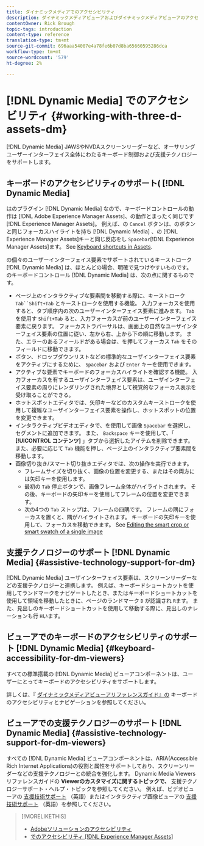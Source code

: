 ```yaml
---
title: ダイナミックメディアでのアクセシビリティ
description: ダイナミックメディアビューアおよびダイナミックメディアビューアのアクセシビリティについて説明します。
contentOwner: Rick Brough
topic-tags: introduction
content-type: reference
translation-type: tm+mt
source-git-commit: 696aaa54007e4a78fe6b07d8ba65660595286dca
workflow-type: tm+mt
source-wordcount: '579'
ht-degree: 2%

---
```



# [!DNL Dynamic Media] でのアクセシビリティ {#working-with-three-d-assets-dm}

[!DNL Dynamic Media] JAWSやNVDAスクリーンリーダーなど、オーサリングユーザーインターフェイス全体にわたるキーボード制御および支援テクノロジーをサポートします。

## キーボードのアクセシビリティのサポート( [!DNL Dynamic Media]

はのプラグイン [!DNL Dynamic Media] なので、キーボードコントロールの動作は [!DNL Adobe Experience Manager Assets]、の動作とまったく同じです [!DNL Experience Manager Assets]。 例えば、の `Cancel` ボタンは、のボタンと同じフォーカスハイライトを持ち [!DNL Dynamic Media] 、の [!DNL Experience Manager Assets]キーと同じ反応をし `Spacebar`[!DNL Experience Manager Assets]ます。 See [Keyboard shortcuts in Assets](/help/assets/accessibility.md#keyboard-shortcuts).

の個々のユーザーインターフェイス要素でサポートされているキーストローク [!DNL Dynamic Media] は、ほとんどの場合、明確で見つけやすいものです。 のキーボードコントロール [!DNL Dynamic Media] は、次の点に関するものです。

* ページ上のインタラクティブな要素間を移動する際に、キーストローク `Tab``Shift+Tab` とキーストロークを使用する機能。
入力フォーカスを使用すると、タブ順序内の次のユーザーインターフェイス要素に進みます。 `Tab` を使用す `Shift+Tab` ると、入力フォーカスが前のユーザーインターフェイス要素に戻ります。
フォーカストラバーサルは、画面上の自然なユーザインターフェイス要素の位置に従い、左から右、上から下の順に移動します。 また、エラーのあるフィールドがある場合は、を押してフォーカス `Tab` をそのフィールドに移動できます。
* ボタン、ドロップダウンリストなどの標準的なユーザインターフェイス要素をアクティブにするために、 `Spacebar` および `Enter` キーを使用できます。
* アクティブな要素でキーボードのフォーカスハイライトを確認する機能。 入力フォーカスを有するユーザインターフェイス要素は、ユーザインターフェイス要素の周りにレンダリングされた境界として視覚的なフォーカス表示を受け取ることができる。
* ホットスポットエディタでは、矢印キーなどのカスタムキーストロークを使用して複雑なユーザインターフェイス要素を操作し、ホットスポットの位置を変更できます。
* インタラクティブビデオエディタで、を使用して画像 `Spacebar` を選択し、セグメントに追加できます。 また、 `Backspace` キーを使用して、「 **[!UICONTROL コンテンツ]** 」タブから選択したアイテムを削除できます。 また、必要に応じて `Tab` 機能を押し、ページ上のインタラクティブ要素間を移動します。
* 画像切り抜き/スマート切り抜きエディタでは、次の操作を実行できます。
   * フレームサイズを切り抜く、画像の位置を変更する、またはその両方には矢印キーを使用します。
   * 最初の `Tab` 停止ボタンで、画像フレーム全体がハイライトされます。 その後、キーボードの矢印キーを使用してフレームの位置を変更できます。
   * 次の4つの `Tab` ストップは、フレームの四隅です。 フレームの隅にフォーカスを置くと、隅がハイライトされます。 キーボードの矢印キーを使用して、フォーカスを移動できます。
See [Editing the smart crop or smart swatch of a single image](/help/assets/image-profiles.md#editing-the-smart-crop-or-smart-swatch-of-a-single-image)

<!-- Keyboarding is the same because Dynamic Media is using the same UI library (Coral 3 (AEM 6.5) or Coral Spectrum (in Skyline)) as entire AEM Assets.  -->

<!-- In the Hotspot editor, Dynamic Media lets you use arrow keys to control the position of a hot spot. See [Carousel Banners](/help/assets/dynamic-media/carousel-banners.md##adding-hotspots-or-image-maps-to-an-image-banner) or [Interactive Images](/help/assets/dynamic-media/interactive-images.md#adding-hotspots-to-an-image-banner)  -->

<!-- I think we should definitely mention this in the DM-specific area of documentation for keyboard support. -->

<!-- I would not get into much of details of specific keyboard support logic of these editors. One of the reasons - chances are that accessibility support will receive Phase2-like attention, with more holistic approach. -->

## 支援テクノロジーのサポート [!DNL Dynamic Media] {#assistive-technology-support-for-dm}

[!DNL Dynamic Media] ユーザインターフェイス要素は、スクリーンリーダーなどの支援テクノロジーと連携します。 例えば、キーボードショートカットを使用してランドマークをナビゲートしたとき、またはキーボードショートカットを使用して領域を移動したときに、ページのランドマーク `D` が認識され `R`ます。 また、見出しのキーボードショートカットを使用して移動する際に、見出しのナレーションも行 `H`います。

## ビューアでのキーボードのアクセシビリティのサポート [!DNL Dynamic Media] {#keyboard-accessibility-for-dm-viewers}

すべての標準搭載の [!DNL Dynamic Media] ビューアコンポーネントは、ユーザーにとってキーボードのアクセシビリティをサポートします。

詳しくは、『 [ダイナミックメディアビューアリファレンスガイド』の](https://docs.adobe.com/content/help/ja-JP/dynamic-media-developer-resources/library/c-keyboard-accessibility.html) キーボードのアクセシビリティとナビゲーションを参照してください。

## ビューアでの支援テクノロジーのサポート [!DNL Dynamic Media] {#assistive-technology-support-for-dm-viewers}

すべての [!DNL Dynamic Media] ビューアコンポーネントは、ARIA(Accessible Rich Internet Applications)の役割と属性をサポートしており、スクリーンリーダーなどの支援テクノロジーとの統合を強化します。
Dynamic Media Viewersリファレンスガイドの **Viewerのカスタマイズに関するトピックで、** 支援テクノロジーサポート・ヘルプ・トピックを参照してください。 例えば、ビデオビューアの [支援技術サポート](https://experienceleague.adobe.com/docs/dynamic-media-developer-resources/library/viewers-aem-assets-dmc/video/r-html5-video-viewer-20-assistive.html) （英語）またはインタラクティブ画像ビューアの [支援技術サポート](https://experienceleague.adobe.com/docs/dynamic-media-developer-resources/library/viewers-for-aem-assets-only/interactive-images/c-html5-aem-interactive-image-assistive.html#viewers-for-aem-assets-only) （英語）を参照してください。

>[!MORELIKETHIS]
>
>* [Adobeソリューションのアクセシビリティ](https://www.adobe.com/accessibility.html)
>* [ でのアクセシビリティ  [!DNL Experience Manager Assets]](/help/assets/accessibility.md)

